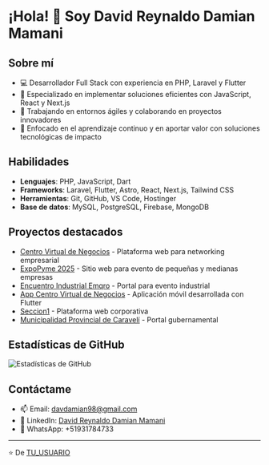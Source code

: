 # ¡Hola! 👋 Soy David Reynaldo Damian Mamani

## Sobre mí
- 💻 Desarrollador Full Stack con experiencia en PHP, Laravel y Flutter
- 🌱 Especializado en implementar soluciones eficientes con JavaScript, React y Next.js
- 🔭 Trabajando en entornos ágiles y colaborando en proyectos innovadores
- 🚀 Enfocado en el aprendizaje continuo y en aportar valor con soluciones tecnológicas de impacto

## Habilidades
- **Lenguajes**: PHP, JavaScript, Dart
- **Frameworks**: Laravel, Flutter, Astro, React, Next.js, Tailwind CSS
- **Herramientas**: Git, GitHub, VS Code, Hostinger
- **Base de datos**: MySQL, PostgreSQL, Firebase, MongoDB

## Proyectos destacados
- [Centro Virtual de Negocios](https://networking.virtualbusinessc.com) - Plataforma web para networking empresarial
- [ExpoPyme 2025](https://expopyme.virtualbusinessc.com) - Sitio web para evento de pequeñas y medianas empresas
- [Encuentro Industrial Emqro](https://encuentroindustrial.emqro.com) - Portal para evento industrial
- [App Centro Virtual de Negocios](https://play.google.com/store/apps/details?id=com.mycompany.plataformavn&hl=es_419) - Aplicación móvil desarrollada con Flutter
- [Seccion1](https://www.ctmseccion1.com) - Plataforma web corporativa
- [Municipalidad Provincial de Caravelí](https://www.municaraveli.gob.pe) - Portal gubernamental

## Estadísticas de GitHub
![Estadísticas de GitHub](https://github-readme-stats.vercel.app/api?username=DDamian98&show_icons=true&theme=radical)

## Contáctame
- 📫 Email: davdamian98@gmail.com
- 💼 LinkedIn: [David Reynaldo Damian Mamani](https://pe.linkedin.com/in/david-reynaldo-damian-mamani-2836a6276)
- 📱 WhatsApp: +51931784733

---
⭐️ De [TU_USUARIO](https://github.com/TU_USUARIO)
